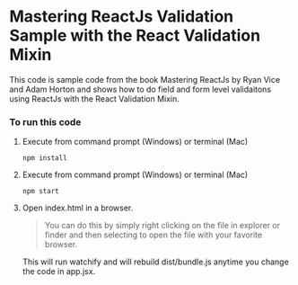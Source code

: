 # Mastering ReactJs Validation Sample with the React Validation Mixin
This code is sample code from the book Mastering ReactJs by Ryan Vice and Adam Horton and shows how to do field and form level validaitons using ReactJs with the React Validation Mixin.

### To run this code
1) Execute from command prompt (Windows) or terminal (Mac)
    ```
    npm install
    ```

2) Execute from command prompt (Windows) or terminal (Mac)

   ```
   npm start
   ```

3) Open index.html in a browser.

    >You can do this by simply right clicking on the file in explorer or finder and then selecting to open the file with your favorite browser.

    This will run watchify and will rebuild dist/bundle.js anytime you change the code in app.jsx.